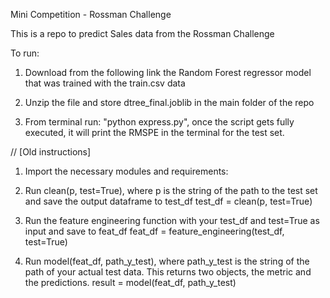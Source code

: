Mini Competition - Rossman Challenge

This is a repo to predict Sales data from the Rossman Challenge

To run:

1. Download from the following link the Random Forest regressor model that was trained with the train.csv data

2. Unzip the file and store dtree_final.joblib in the main folder of the repo

3. From terminal run: "python express.py", once the script gets fully executed, it will print the RMSPE in the terminal for the test set.


// [Old instructions]

1. Import the necessary modules and requirements:


2. Run clean(p, test=True), where p is the string of the path to the test set and save the output dataframe to test_df
test_df = clean(p, test=True)

3. Run the feature engineering function with your test_df and test=True as input and save to feat_df
feat_df = feature_engineering(test_df, test=True)

4. Run model(feat_df, path_y_test), where path_y_test is the string of the path of your actual test data. This returns two objects, the metric and the predictions. 
result = model(feat_df, path_y_test)
